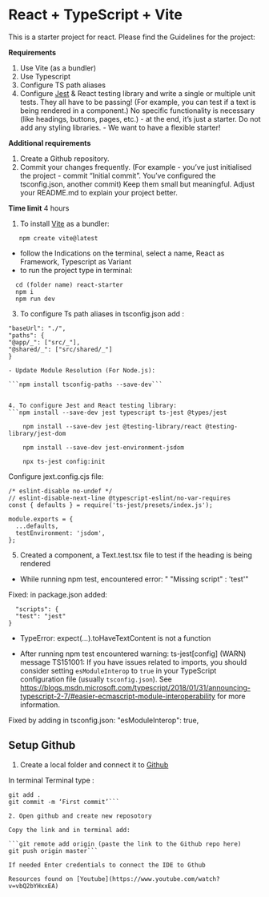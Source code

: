 # React + TypeScript + Vite

This is a starter project for react.
Please find the Guidelines for the project:

**Requirements**

1. Use Vite (as a bundler)
2. Use Typescript
3. Configure TS path aliases
4. Configure [Jest](https://kulshekhar.github.io/ts-jest/docs/getting-started/installation) & React testing library and write a single or multiple unit tests. They all have to be passing! (For example, you can test if a text is being rendered in a component.)
No specific functionality is necessary (like headings, buttons, pages, etc.) - at the end, it’s just a starter.
Do not add any styling libraries. - We want to have a flexible starter!

**Additional requirements**

1. Create a Github repository.
2. Commit your changes frequently. (For example - you’ve just initialised the project - commit “Initial commit”. You’ve configured the tsconfig.json, another commit) Keep them small but meaningful.
   Adjust your README.md to explain your project better.

**Time limit**
4 hours


1. To install [Vite](https://vitejs.dev/guide/) as a bundler:
```
   npm create vite@latest
```   


- follow the Indications on the terminal, select a name, React as Framework, Typescript as Variant
- to run the project type in terminal:

```
  cd (folder name) react-starter
  npm i
  npm run dev
```  

3. To configure Ts path aliases in tsconfig.json add :
```
"baseUrl": "./",
"paths": {
"@app/_": ["src/_"],
"@shared/_": ["src/shared/_"]
}

- Update Module Resolution (For Node.js):

```npm install tsconfig-paths --save-dev```


4. To configure Jest and React testing library:
```npm install --save-dev jest typescript ts-jest @types/jest

    npm install --save-dev jest @testing-library/react @testing-library/jest-dom

    npm install --save-dev jest-environment-jsdom

    npx ts-jest config:init
```
Configure jext.config.cjs file:

    /* eslint-disable no-undef */
    // eslint-disable-next-line @typescript-eslint/no-var-requires
    const { defaults } = require('ts-jest/presets/index.js');

    module.exports = {
      ...defaults,
      testEnvironment: 'jsdom',
    };

5. Created a component, a Text.test.tsx file to test if the heading is being rendered

- While running npm test, encountered error: " "Missing script" : 'test'"

Fixed: in package.json added:
```
  "scripts": {
  "test": "jest"
}
```

- TypeError: expect(...).toHaveTextContent is not a function

- After running npm test encountered warning: ts-jest[config] (WARN) message TS151001: If you have issues related to imports, you should consider setting `esModuleInterop` to `true` in your TypeScript configuration file (usually `tsconfig.json`). See https://blogs.msdn.microsoft.com/typescript/2018/01/31/announcing-typescript-2-7/#easier-ecmascript-module-interoperability for more information.

Fixed by adding in tsconfig.json:
  "esModuleInterop": true,


## Setup Github

1. Create a local folder and connect it to [Github](https://github.com/)

In terminal Terminal type : 

  ```git init
  git add . 
  git commit -m ‘First commit’```

2. Open github and create new reposotory

Copy the link and in terminal add:

  ```git remote add origin (paste the link to the Github repo here)
  git push origin master```

If needed Enter credentials to connect the IDE to Gthub

Resources found on [Youtube](https://www.youtube.com/watch?v=vbQ2bYHxxEA)